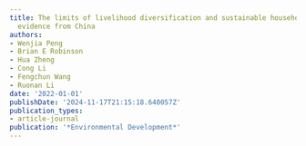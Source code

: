 ```yaml
---
title: The limits of livelihood diversification and sustainable household well-being,
  evidence from China
authors:
- Wenjia Peng
- Brian E Robinson
- Hua Zheng
- Cong Li
- Fengchun Wang
- Ruonan Li
date: '2022-01-01'
publishDate: '2024-11-17T21:15:18.640057Z'
publication_types:
- article-journal
publication: '*Environmental Development*'
---
```

